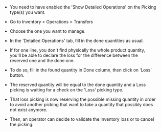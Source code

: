 - You need to have enabled the 'Show Detailed Operations' on the Picking type(s) you
  want.
- Go to Inventory > Operations > Transfers
- Choose the one you want to manage.
- In the 'Detailed Operations' tab, fill in the done quantities as usual.
- If for one line, you don't find physically the whole product quantity, you'll be able
  to declare the loss for the difference between the reserved one and the done one.
- To do so, fill in the found quantity in Done column, then click on 'Loss' button.
- The reserved quantity will be equal to the done quantity and a Loss picking is waiting
  for a check on the 'Loss' picking type.

- That loss picking is now reserving the possible missing quantity in order to avoid
  another picking that want to take a quantity that possibly does not exist anymore.
- Then, an operator can decide to validate the inventory loss or to cancel the picking.
